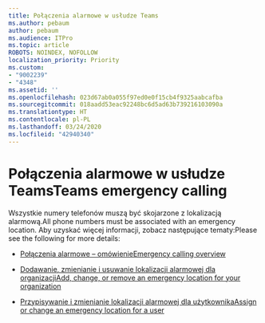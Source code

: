 ```yaml
---
title: Połączenia alarmowe w usłudze Teams
ms.author: pebaum
author: pebaum
ms.audience: ITPro
ms.topic: article
ROBOTS: NOINDEX, NOFOLLOW
localization_priority: Priority
ms.custom:
- "9002239"
- "4348"
ms.assetid: ''
ms.openlocfilehash: 023d67ab0a055f97ed0e0f15cb4f9325aabcafba
ms.sourcegitcommit: 018aadd53eac92248bc6d5ad63b739216103090a
ms.translationtype: HT
ms.contentlocale: pl-PL
ms.lasthandoff: 03/24/2020
ms.locfileid: "42940340"
---
```

# <a name="teams-emergency-calling"></a><span data-ttu-id="28eba-102">Połączenia alarmowe w usłudze Teams</span><span class="sxs-lookup"><span data-stu-id="28eba-102">Teams emergency calling</span></span>

<span data-ttu-id="28eba-103">Wszystkie numery telefonów muszą być skojarzone z lokalizacją alarmową.</span><span class="sxs-lookup"><span data-stu-id="28eba-103">All phone numbers must be associated with an emergency location.</span></span> <span data-ttu-id="28eba-104">Aby uzyskać więcej informacji, zobacz następujące tematy:</span><span class="sxs-lookup"><span data-stu-id="28eba-104">Please see the following for more details:</span></span>

- [<span data-ttu-id="28eba-105">Połączenia alarmowe – omówienie</span><span class="sxs-lookup"><span data-stu-id="28eba-105">Emergency calling overview</span></span>](https://docs.microsoft.com/MicrosoftTeams/what-are-emergency-locations-addresses-and-call-routing)

- [<span data-ttu-id="28eba-106">Dodawanie, zmienianie i usuwanie lokalizacji alarmowej dla organizacji</span><span class="sxs-lookup"><span data-stu-id="28eba-106">Add, change, or remove an emergency location for your organization</span></span>](https://docs.microsoft.com/MicrosoftTeams/add-change-remove-emergency-location-organization)

- [<span data-ttu-id="28eba-107">Przypisywanie i zmienianie lokalizacji alarmowej dla użytkownika</span><span class="sxs-lookup"><span data-stu-id="28eba-107">Assign or change an emergency location for a user</span></span>](https://docs.microsoft.com/MicrosoftTeams/assign-change-emergency-location-user)
